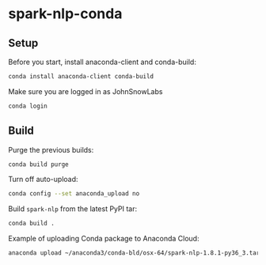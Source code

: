 # spark-nlp-conda

## Setup

Before you start, install anaconda-client and conda-build:

```bash
conda install anaconda-client conda-build
```

Make sure you are logged in as JohnSnowLabs

```bash
conda login
```

## Build

Purge the previous builds:

```bash
conda build purge
```

Turn off auto-upload:

```bash
conda config --set anaconda_upload no
```

Build `spark-nlp` from the latest PyPI tar:

```bash
conda build .
````

Example of uploading Conda package to Anaconda Cloud:

```bash
anaconda upload ~/anaconda3/conda-bld/osx-64/spark-nlp-1.8.1-py36_3.tar.bz2 --froce
```
